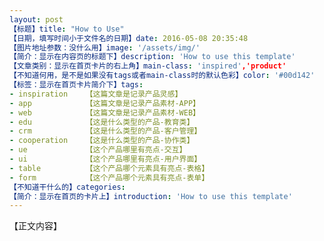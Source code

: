 ```yaml
---
layout: post
【标题】title: "How to Use"              
【日期，填写时间小于文件名的日期】date: 2016-05-08 20:35:48
【图片地址参数：没什么用】image: '/assets/img/'
【简介：显示在内容页的标题下】description: 'How to use this template'
【文章类别：显示在首页卡片的右上角】main-class: 'inspired','product'
【不知道何用，是不是如果没有tags或者main-class时的默认色彩】color: '#00d142'
【标签：显示在首页卡片简介下】tags:
- inspiration    【这篇文章是记录产品灵感】
- app            【这篇文章是记录产品素材-APP】
- web            【这篇文章是记录产品素材-WEB】
- edu            【这是什么类型的产品-教育类】
- crm            【这是什么类型的产品-客户管理】
- cooperation    【这是什么类型的产品-协作类】
- ue             【这个产品哪里有亮点-交互】
- ui             【这个产品哪里有亮点-用户界面】
- table          【这个产品哪个元素具有亮点-表格】
- form           【这个产品哪个元素具有亮点-表单】
【不知道干什么的】categories:
【简介：显示在首页的卡片上】introduction: 'How to use this template'
---
```


【正文内容】